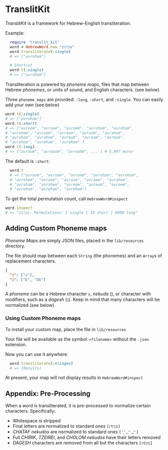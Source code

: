 # TranslitKit

*TranslitKit* is a framework for Hebrew-English transliteration.

Example:
```ruby
  require 'translit_kit'
  word = HebrewWord.new "אַברָהָם"
  word.transliterate(:single)
  # => ["avrohom"]

  # Shortcut
  word.t(:single)
  # => ["avrohom"]
```
Transliteration is powered by _phoneme maps_, files that map between Hebrew _phonemes_, or units of sound, and English characters. (see below)

Three `phoneme_maps` are provided: `:long`, `:short`, and `:single`.
You can easily add your own (see below)

```ruby
word.t(:single)
# => ["avrohom"]
word.t(:short)
# => ["avroom", "avroam", "avroem", "avrohom", "avroham",
# "avrohem", "avraom", "avraam", "avraem", "avrahom",
# "avraham", "avrahem", "avreom", "avream", "avreem",
# "avrehom", "avreham", "avrehem" ]
word.t(:long)
# => ["avroom", "avrooom", "avroohm", ... ] # 5,997 more!
```

The default is `:short`:
```ruby
  word.t
  # => ["avroom", "avroam", "avroem", "avrohom", "avroham",
  # "avrohem", "avraom", "avraam", "avraem", "avrahom",
  # "avraham", "avrahem", "avreom", "avream", "avreem",
  # "avrehom", "avreham", "avrehem"]
```
To get the total permutation count, call `HebrewWord#inspect`
```ruby
word.inspect
# => "אַברָהָם: Permutations: 1 single | 18 short | 6000 long"
```

## Adding Custom Phoneme maps
_Phoneme Maps_ are simply JSON files, placed in the `lib/resources` directory.

The file should map between each `String` (the phonemes) and an `Array`s of replacement characters.

```json
{
  "ב": ["v"],
  "בּ": ["b", "bb"]
}
```

A _phoneme_ can be a Hebrew character `א`, _nekuda_ (`ָ`), or character with modifiers, such as a _dagesh_ (`בּ`). Keep in mind that many characters will be normalized (see below).

### Using Custom Phoneme maps

To install your custom map, place the file in `lib/resources`

Your file will be available as the symbol`:<filename>` without the `.json` extension.

Now you can use it anywhere:
```ruby
  word.transliterate(:klingon)
  # => (Results)
```

At present, your map will not display results in `HebrewWord#inspect`

## Appendix: Pre-Processing
When a word is transliterated, it is pre-processed to normalize certain characters.
Specifically:
* Whitespace is stripped
* Final letters are normalized to standard ones      `[םןךףץ]`
* _CHATAF_ _nekudos_ are normalized to standard ones `['ֲ','ֳ','ֱ']`
* Full _CHIRIK_, _TZEIREI_, and _CHOLOM_ _nekudos_ have their letters removed
* _DAGESH_ characters are removed from all but the characters `[בוכפת]`
